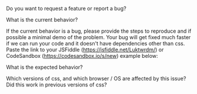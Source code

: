Do you want to request a feature or report a bug?

What is the current behavior?

If the current behavior is a bug, please provide the steps to reproduce and if possible a minimal demo of the problem. Your bug will get fixed much faster if we can run your code and it doesn't have dependencies other than css. Paste the link to your JSFiddle (https://jsfiddle.net/Luktwrdm/) or CodeSandbox (https://codesandbox.io/s/new) example below:

What is the expected behavior?

Which versions of css, and which browser / OS are affected by this issue? Did this work in previous versions of css?
